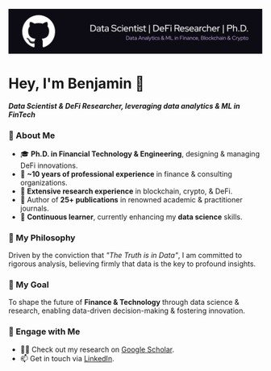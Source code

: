 ![Header](./github-header-image_copy.png)

# Hey, I'm Benjamin 👋
<h4><i>Data Scientist & DeFi Researcher, leveraging data analytics & ML in FinTech</i></h4>

### 🚀 About Me
- 🎓 **Ph.D. in Financial Technology & Engineering**, designing & managing DeFi innovations.
- 🏦 **~10 years of professional experience** in finance & consulting organizations.
- 🔗 **Extensive research experience** in blockchain, crypto, & DeFi.
- 📝 Author of **25+ publications** in renowned academic & practitioner journals.
- 🧠 **Continuous learner**, currently enhancing my **data science** skills.

### 🌟 My Philosophy <br>
Driven by the conviction that *"The Truth is in Data"*, I am committed to rigorous analysis, believing firmly that data is the key to profound insights.

### 🎯 My Goal <br>
To shape the future of **Finance & Technology** through data science & research, enabling data-driven decision-making & fostering innovation.

### 💬 Engage with Me
- 👨‍🔬 Check out my research on [Google Scholar](https://scholar.google.com).
- 📫 Get in touch via [LinkedIn](https://www.linkedin.com).

<!--
### Hi there 👋

**bennyocean/bennyocean** is a ✨ _special_ ✨ repository because its `README.md` (this file) appears on your GitHub profile.

Here are some ideas to get you started:

- 🔭 I’m currently working on ...
- 🌱 I’m currently learning ...
- 👯 I’m looking to collaborate on ...
- 🤔 I’m looking for help with ...
- 💬 Ask me about ...
- 📫 How to reach me: ...
- 😄 Pronouns: ...
- ⚡ Fun fact: ...
-->
